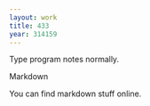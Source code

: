 ```yaml
---
layout: work
title: 433
year: 314159
---
```


Type program notes normally.

Markdown

You can find markdown stuff online.
